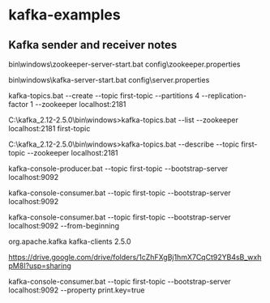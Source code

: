 # kafka-examples

## Kafka sender and receiver notes
bin\windows\zookeeper-server-start.bat config\zookeeper.properties

bin\windows\kafka-server-start.bat config\server.properties

kafka-topics.bat --create --topic first-topic --partitions 4 --replication-factor 1 --zookeeper localhost:2181

C:\kafka_2.12-2.5.0\bin\windows>kafka-topics.bat --list --zookeeper localhost:2181
first-topic

C:\kafka_2.12-2.5.0\bin\windows>kafka-topics.bat --describe --topic first-topic --zookeeper localhost:2181


kafka-console-producer.bat --topic first-topic --bootstrap-server localhost:9092



kafka-console-consumer.bat --topic first-topic --bootstrap-server localhost:9092


kafka-console-consumer.bat --topic first-topic --bootstrap-server localhost:9092 --from-beginning


<dependencies>
  <!-- https://mvnrepository.com/artifact/org.apache.kafka/kafka-clients -->
<dependency>
    <groupId>org.apache.kafka</groupId>
    <artifactId>kafka-clients</artifactId>
    <version>2.5.0</version>
</dependency>

  </dependencies>


https://drive.google.com/drive/folders/1cZhFXgBj1hmX7CqCt92YB4sB_wxhpM8I?usp=sharing


kafka-console-consumer.bat --topic first-topic --bootstrap-server localhost:9092 --property print.key=true








